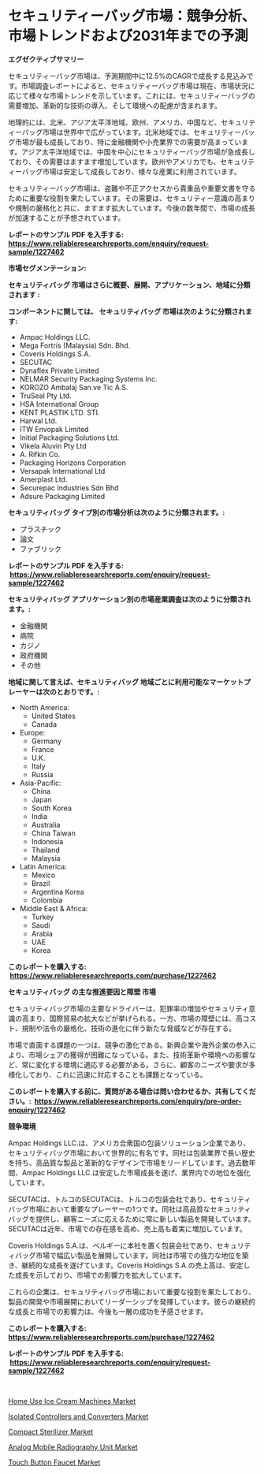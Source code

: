 <p><h1>セキュリティーバッグ市場：競争分析、市場トレンドおよび2031年までの予測</h1></p><p><strong>エグゼクティブサマリー</strong></p>
<p><p>セキュリティーバッグ市場は、予測期間中に12.5%のCAGRで成長する見込みです。市場調査レポートによると、セキュリティーバッグ市場は現在、市場状況に応じて様々な市場トレンドを示しています。これには、セキュリティーバッグの需要増加、革新的な技術の導入、そして環境への配慮が含まれます。</p><p>地理的には、北米、アジア太平洋地域、欧州、アメリカ、中国など、セキュリティーバッグ市場は世界中で広がっています。北米地域では、セキュリティーバッグ市場が最も成長しており、特に金融機関や小売業界での需要が高まっています。アジア太平洋地域では、中国を中心にセキュリティーバッグ市場が急成長しており、その需要はますます増加しています。欧州やアメリカでも、セキュリティーバッグ市場は安定して成長しており、様々な産業に利用されています。</p><p>セキュリティーバッグ市場は、盗難や不正アクセスから貴重品や重要文書を守るために重要な役割を果たしています。その需要は、セキュリティー意識の高まりや規制の厳格化と共に、ますます拡大しています。今後の数年間で、市場の成長が加速することが予想されています。</p></p>
<p><strong>レポートのサンプル PDF を入手する: <a href="https://www.reliableresearchreports.com/enquiry/request-sample/1227462">https://www.reliableresearchreports.com/enquiry/request-sample/1227462</a></strong></p>
<p><strong>市場セグメンテーション:</strong></p>
<p><strong> セキュリティバッグ 市場はさらに概要、展開、アプリケーション、地域に分類されます :</strong></p>
<p><strong>コンポーネントに関しては、 セキュリティバッグ 市場は次のように分類されます: &nbsp;</strong></p>
<p><ul><li>Ampac Holdings LLC.</li><li>Mega Fortris (Malaysia) Sdn. Bhd.</li><li>Coveris Holdings S.A.</li><li>SECUTAC</li><li>Dynaflex Private Limited</li><li>NELMAR Security Packaging Systems Inc.</li><li>KOROZO Ambalaj San.ve Tic A.S.</li><li>TruSeal Pty Ltd.</li><li>HSA International Group</li><li>KENT PLASTIK LTD. STI.</li><li>Harwal Ltd.</li><li>ITW Envopak Limited</li><li>Initial Packaging Solutions Ltd.</li><li>Vikela Aluvin Pty Ltd</li><li>A. Rifkin Co.</li><li>Packaging Horizons Corporation</li><li>Versapak International Ltd</li><li>Amerplast Ltd.</li><li>Securepac Industries Sdn Bhd</li><li>Adsure Packaging Limited</li></ul></p>
<p><strong> セキュリティバッグ タイプ別の市場分析は次のように分類されます。:</strong></p>
<p><ul><li>プラスチック</li><li>論文</li><li>ファブリック</li></ul></p>
<p><strong>レポートのサンプル PDF を入手する: &nbsp;<a href="https://www.reliableresearchreports.com/enquiry/request-sample/1227462">https://www.reliableresearchreports.com/enquiry/request-sample/1227462</a></strong></p>
<p><strong> セキュリティバッグ アプリケーション別の市場産業調査は次のように分類されます。:</strong></p>
<p><ul><li>金融機関</li><li>病院</li><li>カジノ</li><li>政府機関</li><li>その他</li></ul></p>
<p><strong>地域に関して言えば、セキュリティバッグ 地域ごとに利用可能なマーケットプレーヤーは次のとおりです。:</strong></p>
<p><ul>
    <li>
        North America:
        <ul>
            <li>United States</li>
            <li>Canada</li>
        </ul>
    </li>
    <li>
        Europe:
        <ul>
            <li>Germany</li>
            <li>France</li>
            <li>U.K.</li>
            <li>Italy</li>
            <li>Russia</li>
        </ul>
    </li>
    <li>
        Asia-Pacific:
        <ul>
            <li>China</li>
            <li>Japan</li>
            <li>South Korea</li>
            <li>India</li>
            <li>Australia</li>
            <li>China Taiwan</li>
            <li>Indonesia</li>
            <li>Thailand</li>
            <li>Malaysia</li>
        </ul>
    </li>
    <li>
        Latin America:
        <ul>
            <li>Mexico</li>
            <li>Brazil</li>
            <li>Argentina Korea</li>
            <li>Colombia</li>
        </ul>
    </li>
    <li>
        Middle East & Africa:
        <ul>
            <li>Turkey</li>
            <li>Saudi</li>
            <li>Arabia</li>
            <li>UAE</li>
            <li>Korea</li>
        </ul>
    </li>
    </ul></p>
<p><strong>このレポートを購入する: &nbsp;<a href="https://www.reliableresearchreports.com/purchase/1227462">https://www.reliableresearchreports.com/purchase/1227462</a></strong></p>
<p><strong>セキュリティバッグ の主な推進要因と障壁 市場</strong></p>
<p><p>セキュリティバッグ市場の主要なドライバーは、犯罪率の増加やセキュリティ意識の高まり、国際貿易の拡大などが挙げられる。一方、市場の障壁には、高コスト、規制や法令の厳格化、技術の進化に伴う新たな脅威などが存在する。</p><p>市場で直面する課題の一つは、競争の激化である。新興企業や海外企業の参入により、市場シェアの獲得が困難になっている。また、技術革新や環境への影響など、常に変化する環境に適応する必要がある。さらに、顧客のニーズや要求が多様化しており、これに迅速に対応することも課題となっている。</p></p>
<p><strong>このレポートを購入する前に、質問がある場合は問い合わせるか、共有してください。:&nbsp; <a href="https://www.reliableresearchreports.com/enquiry/pre-order-enquiry/1227462">https://www.reliableresearchreports.com/enquiry/pre-order-enquiry/1227462</a></strong></p>
<p><strong>競争環境</strong></p>
<p><p>Ampac Holdings LLC.は、アメリカ合衆国の包装ソリューション企業であり、セキュリティバッグ市場において世界的に有名です。同社は包装業界で長い歴史を持ち、高品質な製品と革新的なデザインで市場をリードしています。過去数年間、Ampac Holdings LLC.は安定した市場成長を遂げ、業界内での地位を強化しています。</p><p>SECUTACは、トルコのSECUTACは、トルコの包装会社であり、セキュリティバッグ市場において重要なプレーヤーの1つです。同社は高品質なセキュリティバッグを提供し、顧客ニーズに応えるために常に新しい製品を開発しています。SECUTACは近年、市場での存在感を高め、売上高も着実に増加しています。</p><p>Coveris Holdings S.A.は、ベルギーに本社を置く包装会社であり、セキュリティバッグ市場で幅広い製品を展開しています。同社は市場での強力な地位を築き、継続的な成長を遂げています。Coveris Holdings S.A.の売上高は、安定した成長を示しており、市場での影響力を拡大しています。</p><p>これらの企業は、セキュリティバッグ市場において重要な役割を果たしており、製品の開発や市場展開においてリーダーシップを発揮しています。彼らの継続的な成長と市場での影響力は、今後も一層の成功を予感させます。</p></p>
<p><strong>このレポートを購入する: &nbsp; <a href="https://www.reliableresearchreports.com/purchase/1227462">https://www.reliableresearchreports.com/purchase/1227462</a></strong></p>
<p><strong>レポートのサンプル PDF を入手する: &nbsp;<a href="https://www.reliableresearchreports.com/enquiry/request-sample/1227462">https://www.reliableresearchreports.com/enquiry/request-sample/1227462</a></strong><strong></strong></p>
<p>&nbsp;</p>
<p><p><a href="https://military-diascia-e68.notion.site/Home-Use-Ice-Cream-Machines-Market-Share-Market-New-Trends-Analysis-Report-By-Type-By-Application-0d942ee5b9e94ea5aba19099eac17720">Home Use Ice Cream Machines Market</a></p><p><a href="https://view.publitas.com/reportprime-1/insights-into-isolated-controllers-and-converters-market-size-analysing-market-share-trends-and-growth-from-2024-to-2031/">Isolated Controllers and Converters Market</a></p><p><a href="https://github.com/jodemen/Market-Research-Report-List-1/blob/main/compact-sterilizer-market.md">Compact Sterilizer Market</a></p><p><a href="https://github.com/jj19131/Market-Research-Report-List-1/blob/main/analog-mobile-radiography-unit-market.md">Analog Mobile Radiography Unit Market</a></p><p><a href="https://view.publitas.com/reportprime-1/touch-button-faucet-market-research-report-provides-critical-insights-that-can-help-shape-business-development-and-investment-strategies/">Touch Button Faucet Market</a></p></p>